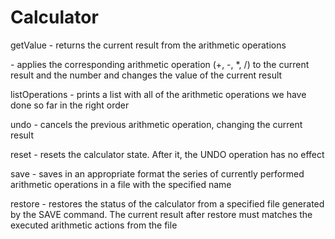 # Calculator

getValue - returns the current result from the arithmetic operations

<arithmetic operation> <number> - applies the corresponding arithmetic operation (+, -, *, /) to the 
current result and the number and changes the value of the current result
  
listOperations - prints a list with all of the arithmetic  operations we have done so far in the right order

undo - cancels the previous arithmetic operation, changing the current result

reset - resets the calculator state. After it, the UNDO operation has no effect

save <file name> - saves in an appropriate format the series of currently performed arithmetic operations in a file with the specified name
  
restore <file name> - restores the status of the calculator from a specified file generated by the SAVE command. The current result after restore must matches the executed arithmetic actions from the file

